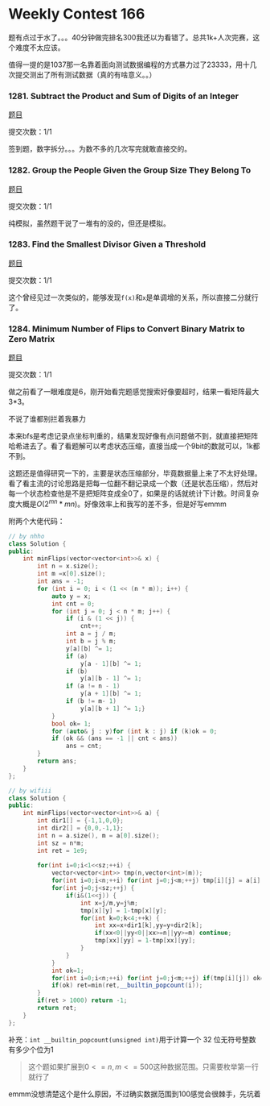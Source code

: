 # Weekly Contest 166

题有点过于水了。。。40分钟做完排名300我还以为看错了。总共1k+人次完赛，这个难度不太应该。

值得一提的是1037那一名靠着面向测试数据编程的方式暴力过了23333，用十几次提交测出了所有测试数据（真的有啥意义。。）



### 1281. Subtract the Product and Sum of Digits of an Integer

[题目](https://leetcode.com/contest/weekly-contest-166/problems/subtract-the-product-and-sum-of-digits-of-an-integer/) 

提交次数：1/1

签到题，数字拆分。。。为数不多的几次写完就敢直接交的。



### 1282. Group the People Given the Group Size They Belong To

[题目](https://leetcode.com/contest/weekly-contest-166/problems/group-the-people-given-the-group-size-they-belong-to/)

提交次数：1/1

纯模拟，虽然题干说了一堆有的没的，但还是模拟。



### 1283. Find the Smallest Divisor Given a Threshold

[题目](https://leetcode.com/contest/weekly-contest-166/problems/find-the-smallest-divisor-given-a-threshold/)

提交次数：1/1

这个曾经见过一次类似的，能够发现`f(x)`和`x`是单调增的关系，所以直接二分就行了。




### 1284. Minimum Number of Flips to Convert Binary Matrix to Zero Matrix

[题目](https://leetcode.com/contest/weekly-contest-166/problems/minimum-number-of-flips-to-convert-binary-matrix-to-zero-matrix/)

提交次数：1/1

做之前看了一眼难度是6，刚开始看完题感觉搜索好像要超时，结果一看矩阵最大3*3。

不说了谁都别拦着我暴力

本来bfs是考虑记录点坐标判重的，结果发现好像有点问题做不到，就直接把矩阵哈希进去了。看了看题解可以考虑状态压缩，直接当成一个9bit的数就可以，1k都不到。

这题还是值得研究一下的，主要是状态压缩部分，毕竟数据量上来了不太好处理。看了看主流的讨论思路是把每一位翻不翻记录成一个数（还是状态压缩），然后对每一个状态检查他是不是把矩阵变成全0了，如果是的话就统计下计数。时间复杂度大概是$O(2^{mn}*mn)$。好像效率上和我写的差不多，但是好写emmm

附两个大佬代码：

```c++
// by nhho
class Solution {
public:
    int minFlips(vector<vector<int>>& x) {
        int n = x.size();
        int m =x[0].size();
        int ans = -1;
        for (int i = 0; i < (1 << (n * m)); i++) {
            auto y = x;
            int cnt = 0;
            for (int j = 0; j < n * m; j++) {
                if (i & (1 << j)) {
                    cnt++;
                int a = j / m;
                int b = j % m;
                y[a][b] ^= 1;
                if (a)
                    y[a - 1][b] ^= 1;
                if (b)
                    y[a][b - 1] ^= 1;
                if (a != n - 1)
                    y[a + 1][b] ^= 1;
                if (b != m- 1)
                    y[a][b + 1] ^= 1;}
            }
            bool ok= 1;
            for (auto& j : y)for (int k : j) if (k)ok = 0;
            if (ok && (ans == -1 || cnt < ans))
                ans = cnt;
        }
        return ans;
    }
};
```

```c++
// by wifiii
class Solution {
public:
    int minFlips(vector<vector<int>>& a) {
        int dir1[] = {-1,1,0,0};
        int dir2[] = {0,0,-1,1};
        int n = a.size(), m = a[0].size();
        int sz = n*m;
        int ret = 1e9;
        
        for(int i=0;i<1<<sz;++i) {
            vector<vector<int>> tmp(n,vector<int>(m));
            for(int i=0;i<n;++i) for(int j=0;j<m;++j) tmp[i][j] = a[i][j];
            for(int j=0;j<sz;++j) {
                if(i&(1<<j)) {
                    int x=j/m,y=j%m;
                    tmp[x][y] = 1-tmp[x][y];
                    for(int k=0;k<4;++k) {
                        int xx=x+dir1[k],yy=y+dir2[k];
                        if(xx<0||yy<0||xx>=n||yy>=m) continue;
                        tmp[xx][yy] = 1-tmp[xx][yy];
                    }
                }
            }
            int ok=1;
            for(int i=0;i<n;++i) for(int j=0;j<m;++j) if(tmp[i][j]) ok=0;
            if(ok) ret=min(ret,__builtin_popcount(i));
        }
        if(ret > 1000) return -1;
        return ret;
    }
};
```

补充：`int __builtin_popcount(unsigned int)`用于计算一个 32 位无符号整数有多少个位为1

> 这个题如果扩展到$0<=n,m<=500$这种数据范围。只需要枚举第一行就行了

emmm没想清楚这个是什么原因，不过确实数据范围到100感觉会很棘手，先坑着